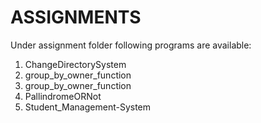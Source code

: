 # ASSIGNMENTS

Under assignment folder following programs are available:
1) ChangeDirectorySystem
2) group_by_owner_function
3) group_by_owner_function
4) PallindromeORNot
5) Student_Management-System
